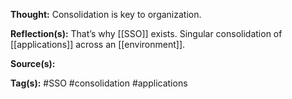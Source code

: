 **Thought:**
Consolidation is key to organization. 

**Reflection(s):**
That’s why [[SSO]] exists. Singular consolidation of [[applications]] across an [[environment]]. 

**Source(s):**

**Tag(s):** 
#SSO #consolidation #applications 